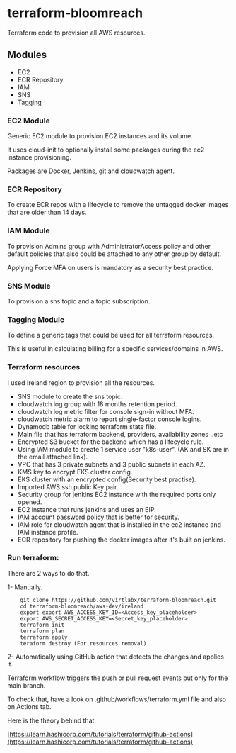 # terraform-bloomreach
Terraform code to provision all AWS resources.

## Modules
- EC2
- ECR Repository 
- IAM
- SNS
- Tagging

### EC2 Module
Generic EC2 module to provision EC2 instances and its volume.

It uses cloud-init to optionally install some packages during the ec2 instance provisioning.

Packages are Docker, Jenkins, git and cloudwatch agent.

### ECR Repository
To create ECR repos with a lifecycle to remove the untagged docker images that are older than 14 days.

### IAM Module
To provision Admins group with AdministratorAccess policy and other default policies that also could be attached to any other group by default.

Applying Force MFA on users is mandatory as a security best practice. 

### SNS Module
To provision a sns topic and a topic subscription.

### Tagging Module
To define a generic tags that could be used for all terraform resources.

This is useful in calculating billing for a specific services/domains in AWS.

### Terraform resources

I used Ireland region to provision all the resources.

- SNS module to create the sns topic.
- cloudwatch log group with 18 months retention period. 
- cloudwatch log metric filter for console sign-in without MFA.
- cloudwatch metric alarm to report single-factor console logins.
- Dynamodb table for locking terraform state file.
- Main file that has terraform backend, providers, availability zones ..etc
- Encrypted S3 bucket for the backend which has a lifecycle rule.
- Using IAM module to create 1 service user "k8s-user". (AK and SK are in the email attached link).
- VPC that has 3 private subnets and 3 public subnets in each AZ.
- KMS key to encrypt EKS cluster config.
- EKS cluster with an encrypted config(Security best practise).
- Imported AWS ssh public Key pair.
- Security group for jenkins EC2 instance with the required ports only opened.
- EC2 instance that runs jenkins and uses an EIP.
- IAM account password policy that is better for security.
- IAM role for cloudwatch agent that is installed in the ec2 instance and IAM instance profile.
- ECR repository for pushing the docker images after it's built on jenkins.

### Run terraform:
There are 2 ways to do that.

1- Manually.

```
    git clone https://github.com/virtlabx/terraform-bloomreach.git
    cd terraform-bloomreach/aws-dev/ireland
    export export AWS_ACCESS_KEY_ID=<Access_key_placeholder>
    export AWS_SECRET_ACCESS_KEY=<Secret_key_placeholder>
    terraform init
    terraform plan
    terraform apply
    teraform destroy (For resources removal)
```

2- Automatically using GitHub action that detects the changes and applies it.

Terraform workflow triggers the push or pull request events but only for the main branch.

To check that, have a look on .github/workflows/terraform.yml file and also on Actions tab.

Here is the theory behind that:

[https://learn.hashicorp.com/tutorials/terraform/github-actions](https://learn.hashicorp.com/tutorials/terraform/github-actions)